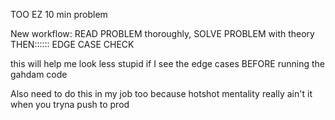 TOO EZ
10 min problem

New workflow: READ PROBLEM thoroughly, 
SOLVE PROBLEM with theory
THEN::::::
EDGE CASE CHECK

this will help me look less stupid if I see the edge cases BEFORE running the gahdam code

Also need to do this in my job too because hotshot mentality really ain't it when you tryna push to prod